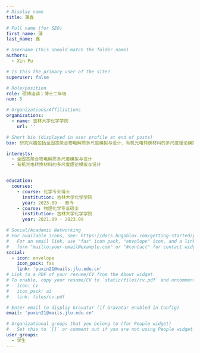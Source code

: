 ```yaml
---
# Display name
title: 蒲鑫

# Full name (for SEO)
first_name: 蒲
last_name: 鑫

# Username (this should match the folder name)
authors:
  - Xin Pu

# Is this the primary user of the site?
superuser: false

# Role/position
role: 硕博连读；博士二年级
num: 5

# Organizations/Affiliations
organizations:
  - name: 吉林大学化学学院
    url: ''

# Short bio (displayed in user profile at end of posts)
bio: 研究兴趣包括全固态聚合物电解质多尺度模拟与设计、有机光电转换材料的多尺度理论模拟与设计等。

interests:
  - 全固态聚合物电解质多尺度模拟与设计
  - 有机光电转换材料的多尺度理论模拟与设计


education:
  courses:
    - course: 化学专业博士
      institution: 吉林大学化学学院
      year: 2023.09 - 至今
    - course: 物理化学专业硕士
      institution: 吉林大学化学学院
      year: 2021.09 - 2023.09

# Social/Academic Networking
# For available icons, see: https://docs.hugoblox.com/getting-started/page-builder/#icons
#   For an email link, use "fas" icon pack, "envelope" icon, and a link in the
#   form "mailto:your-email@example.com" or "#contact" for contact widget.
social:
  - icon: envelope
    icon_pack: fas
    link: 'puxin21@mails.jlu.edu.cn'
# Link to a PDF of your resume/CV from the About widget.
# To enable, copy your resume/CV to `static/files/cv.pdf` and uncomment the lines below.
# - icon: cv
#   icon_pack: ai
#   link: files/cv.pdf

# Enter email to display Gravatar (if Gravatar enabled in Config)
email: 'puxin21@mails.jlu.edu.cn'

# Organizational groups that you belong to (for People widget)
#   Set this to `[]` or comment out if you are not using People widget.
user_groups:
  - 学生
---
```



